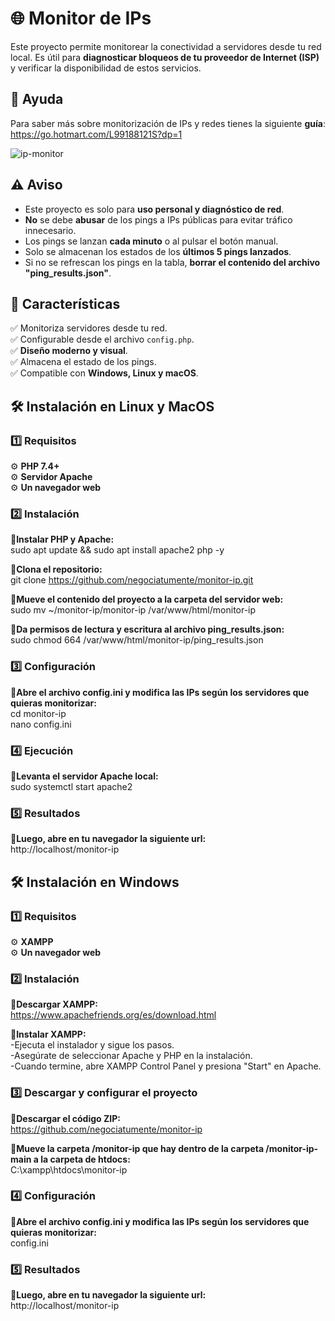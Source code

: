 # 🌐 Monitor de IPs  
Este proyecto permite monitorear la conectividad a servidores desde tu red local. Es útil para **diagnosticar bloqueos de tu proveedor de Internet (ISP)** y verificar la disponibilidad de estos servicios.  

## 📖 Ayuda  

Para saber más sobre monitorización de IPs y redes tienes la siguiente **guía**:  
https://go.hotmart.com/L99188121S?dp=1

![ip-monitor](https://github.com/user-attachments/assets/fcab05ae-e28f-4916-a62c-6f8e94bcf189)

## ⚠️ Aviso  
- Este proyecto es solo para **uso personal y diagnóstico de red**.  
- **No** se debe **abusar** de los pings a IPs públicas para evitar tráfico innecesario.
- Los pings se lanzan **cada minuto** o al pulsar el botón manual.
- Solo se almacenan los estados de los **últimos 5 pings lanzados**.
- Si no se refrescan los pings en la tabla, **borrar el contenido del archivo "ping_results.json"**.
  
## 🚀 Características  
✅ Monitoriza servidores desde tu red.  
✅ Configurable desde el archivo `config.php`.  
✅ **Diseño moderno y visual**.  
✅ Almacena el estado de los pings.  
✅ Compatible con **Windows, Linux y macOS**.  

## 🛠️ Instalación en Linux y MacOS  

### 1️⃣ Requisitos  
⚙️ **PHP 7.4+**  
⚙️ **Servidor Apache**  
⚙️ **Un navegador web**    

### 2️⃣ Instalación  
**🔹Instalar PHP y Apache:**  
sudo apt update && sudo apt install apache2 php -y

**🔹Clona el repositorio:**  
git clone https://github.com/negociatumente/monitor-ip.git

**🔹Mueve el contenido del proyecto a la carpeta del servidor web:**  
sudo mv ~/monitor-ip/monitor-ip /var/www/html/monitor-ip

**🔹Da permisos de lectura y escritura al archivo ping_results.json:**  
sudo chmod 664 /var/www/html/monitor-ip/ping_results.json

### 3️⃣ Configuración
**🔹Abre el archivo config.ini y modifica las IPs según los servidores que quieras monitorizar:**  
cd monitor-ip  
nano config.ini

### 4️⃣ Ejecución
**🔹Levanta el servidor Apache local:**  
sudo systemctl start apache2

### 5️⃣ Resultados
**🔹Luego, abre en tu navegador la siguiente url:**    
http://localhost/monitor-ip

## 🛠️ Instalación en Windows  

### 1️⃣ Requisitos  
⚙️ **XAMPP**  
⚙️ **Un navegador web**    

### 2️⃣ Instalación  
**🔹Descargar XAMPP:**  
https://www.apachefriends.org/es/download.html  

**🔹Instalar XAMPP:**  
-Ejecuta el instalador y sigue los pasos.  
-Asegúrate de seleccionar Apache y PHP en la instalación.  
-Cuando termine, abre XAMPP Control Panel y presiona "Start" en Apache.  

### 3️⃣ Descargar y configurar el proyecto
**🔹Descargar el código ZIP:**  
https://github.com/negociatumente/monitor-ip

**🔹Mueve la carpeta /monitor-ip que hay dentro de la carpeta /monitor-ip-main a la carpeta de htdocs:**  
C:\xampp\htdocs\monitor-ip

### 4️⃣ Configuración
**🔹Abre el archivo config.ini y modifica las IPs según los servidores que quieras monitorizar:**  
config.ini

### 5️⃣ Resultados
**🔹Luego, abre en tu navegador la siguiente url:**    
http://localhost/monitor-ip
